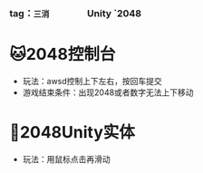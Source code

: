 ### tag：`三消        `Unity           `2048

# :cat:2048控制台
* 玩法：awsd控制上下左右，按回车提交
* 游戏结束条件：出现2048或者数字无法上下移动
# :pig:2048Unity实体
* 玩法：用鼠标点击再滑动

